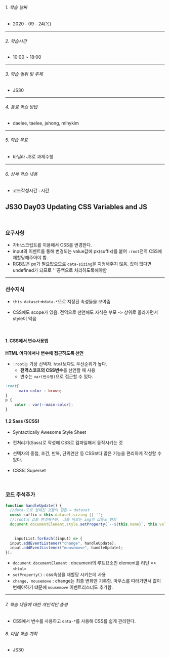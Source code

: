 

###### 1. 학습 날짜

- 2020 - 09 - 24(목)

---

###### 2. 학습시간

- 10:00 ~ 18:00

---

###### 3. 학습 범위 및 주제

- JS30

---

###### 4. 동료 학습 방법 

- daelee, taelee, jehong, mihykim

---

###### 5. 학습 목표 

- 바닐라 JS로 과제수행

---

###### 6. 상세 학습 내용

- 코드작성시간 :  시간

## JS30 Day03 Updating CSS Variables and JS

<br>

### 요구사항

- 자바스크립트를 이용해서 CSS를 변경한다.
- input의 이벤트를 통해 변경되는 value값에 px(suffix)를 붙여 `:root`전역 CSS에 재할당해주어야 함.
- RGB값은 px가 필요없으므로 `data-sizing`을 지정해주지 않음. 값이 없다면 undefined가 되므로 ' '공백으로 처리하도록해야함

---

### 선수지식

- `this.dataset`=>`data-*`으로 지정된 속성들을 보여줌

- CSS에도 scope가 있음. 전역으로 선언해도 자식은 부모 -> 상위로 올라가면서 style이 먹음

<br>



#### 1. CSS에서 변수사용법

**HTML 어디에서나 변수에 접근하도록 선언**

- `:root`는 가상 선택자. `html`보다도 우선순위가 높다.
  - **전역스코프의 CSS변수**를 선언할 때 사용
  - 변수는 `var(변수명)`으로 접근할 수 있다.

```css
:root{
	--main-color : brown;
}
p {
    color : var(--main-color); 
}
```



#### 1.2 Sass (SCSS)

- Syntactically Awesome Style Sheet

- 전처리기(Sass)로 작성해 CSS로 컴파일해서 동작시키는 것

- 선택자의 중첩, 조건, 반복, 단위연산 등 CSS보다 많은 기능을 편리하게 작성할 수 있다.

- CSS의 Superset

<br>

### 코드 주석추가

```javascript
function handleUpdate() {
  //data-으로 정해진 것들의 집합 = dataset
  const suffix = this.dataset.sizing || '';
  //:root의 값을 변경해주면, 그를 따르는 img의 값들도 변함
  document.documentElement.style.setProperty(`--${this.name}`, this.value + suffix);
  
    
    inputList.forEach((input) => {
  input.addEventListener("change", handleUpdate);
  input.addEventListener("mousemove", handleUpdate);
});

```

- `document.documentElement` : document의 루트요소인 element를 리턴 => `<html>` 
- `setProperty()` : css속성을 재할당 시키는데 사용
- `change, mousemove` : change는 최종 변화만 기록함. 마우스를 따라가면서 값이 변해야하기 떄문에 `mousemove` 이벤트리스너도 추가함.



---

###### 7. 학습 내용에 대한 개인적인 총평

- CSS에서 변수를 사용하고 `data-*`를 사용해 CSS를 쉽게 관리한다.

###### 8. 다음 학습 계획

- JS30